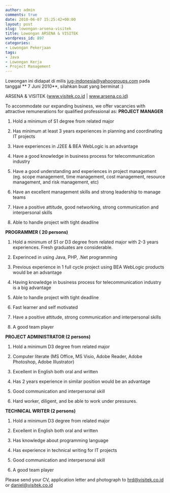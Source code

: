 ```yaml
---
author: admin
comments: true
date: 2010-06-07 15:25:42+00:00
layout: post
slug: lowongan-arsena-visitek
title: Lowongan ARSENA & VISITEK
wordpress_id: 897
categories:
- Lowongan Pekerjaan
tags:
- Java
- Lowongan Kerja
- Project Management
---
```


Lowongan ini didapat di milis [jug-indonesia@yahoogroups.com](mailto:jug-indonesia@yahoogroups.com) pada tanggal ** 7 Juni 2010**, silahkan buat yang berminat :)

ARSENA & VISITEK (www.visitek.co.id | www.arsena.co.id)

To accommodate our expanding business, we offer vacancies with attractive remunerations for qualified professional as: 
**PROJECT MANAGER**




  1. Hold a minimum of S1 degree from related major


  2. Has minimum  at least 3 years experiences in planning and coordinating IT projects


  3. Have experiences in J2EE & BEA WebLogic is an advantage


  4. Have a good knowledge in business process for telecommunication industry


  5. Have a good understanding and experiences in project management (eg. scope management, time management, cost  management, resource management, and risk management, etc)


  6. Have an excellent management skills and strong leadership to manage teams


  7. Have a positive attitude, good networking, strong communication and interpersonal skills


  8. Able to handle project with tight deadline



**PROGRAMMER ( 20 persons)**




  1. Hold a minimum of S1 or D3 degree from related major with 2-3 years experiences. Fresh graduates are considerable.


  2. Experinced in using Java, PHP, .Net programming


  3. Previous experience in 1 full cycle project using BEA WebLogic products would be an advantage


  4. Having knowledge in business process for telecommunication industry is a big advantage


  5. Able to handle project with tight deadline


  6. Fast learner and self motivated

  7. Have a positive attitude, strong communication and interpersonal skills


  8. A good team player

 
 
**PROJECT ADMINISTRATOR (2 persons)**




  1. Hold a minimum D3 degree from related major


  2. Computer literate (MS Office, MS Visio, Adobe Reader, Adobe Photoshop, Adobe Illustrator)


  3. Excellent in English both oral and written 


  4. Has 2 years experience in similar position would be an advantage


  5. Good communication and interpersonal skill


  6. Hard worker, diligent, and be able to work under pressures.



**TECHNICAL WRITER (2 persons)**




  1. Hold a minimum D3 degree from related major


  2. Excellent in English both oral and written  


  3. Has knowledge about programming language


  4. Has experience in technical writing for IT projects


  5. Good communication and interpersonal skill


  6. A good team player



Please send your CV, application letter and photograph to [hrd@visitek.co.id](mailto:hrd@visitek.co.id) or [daniel@visitek.co.id](mailto:daniel@visitek.co.id)
